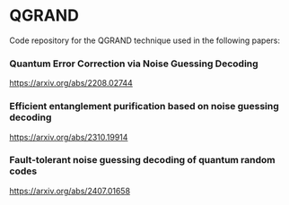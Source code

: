 # QGRAND

Code repository for the QGRAND technique used in the following papers:

### Quantum Error Correction via Noise Guessing Decoding
https://arxiv.org/abs/2208.02744

### Efficient entanglement purification based on noise guessing decoding
https://arxiv.org/abs/2310.19914

### Fault-tolerant noise guessing decoding of quantum random codes
https://arxiv.org/abs/2407.01658
